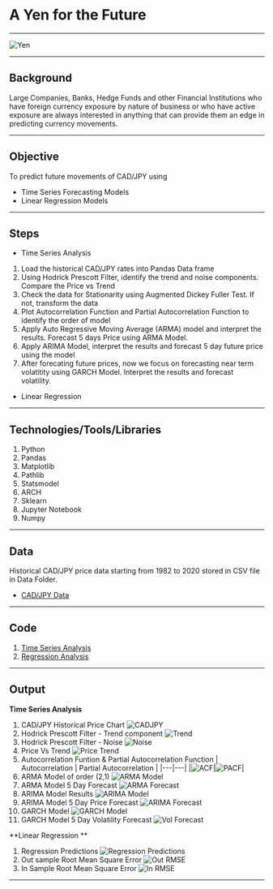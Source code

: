 # **A Yen for the Future**
---
![Yen](Images/Yen.png)

---
## **Background**
Large Companies, Banks, Hedge Funds and other Financial Institutions who have foreign currency exposure by nature of business or who have active exposure are always interested in anything that can provide them an edge in predicting currency movements. 

---
## **Objective**
To predict future movements of CAD/JPY using
* Time Series Forecasting Models
* Linear Regression Models

---
## **Steps**

* Time Series Analysis
1. Load the historical CAD/JPY rates into Pandas Data frame
2. Using Hodrick Prescott Filter, identify the trend and noise components. Compare the Price vs Trend 
3. Check the data for Stationarity using Augmented Dickey Fuller Test. If not, transform the data 
4. Plot Autocorrelation Function and Partial Autocorrelation Function to identify the order of model 
5. Apply Auto Regressive Moving Average (ARMA) model and interpret the results. Forecast 5 days Price using ARMA Model.
6. Apply ARIMA Model, interpret the results and forecast 5 day future price using the model
7. After forecating future prices, now we focus on forecasting near term volatitity using GARCH Model. Interpret the results and forecast volatility.


* Linear Regression 


---
## **Technologies/Tools/Libraries**

1. Python
2. Pandas
3. Matplotlib
4. Pathlib
5. Statsmodel
6. ARCH
7. Sklearn
8. Jupyter Notebook
9. Numpy

---
## **Data**

Historical CAD/JPY price data starting from 1982 to 2020 stored in CSV file in Data Folder.
* [CAD/JPY Data](Data/cad_jpy.csv)

---
## **Code**
1. [Time Series Analysis](time_series_analysis.ipynb)
2. [Regression Analysis](regression_analysis.ipynb)

---
## **Output**

**Time Series Analysis**

1. CAD/JPY Historical Price Chart
   ![CADJPY](Output/CADJPY.png)
2. Hodrick Prescott Filter - Trend component
   ![Trend](Output/HP_Trend.png)
3. Hodrick Prescott Filter - Noise
   ![Noise](Output/Noise.png)
4. Price Vs Trend
   ![Price Trend](Output/PriceTrend.png)
5. Autocorrelation Funtion & Partial Autocorrelation Function
   | Autocorrelation | Partial Autocorrelation |
   |---|---|
   |![ACF](Output/ACF.png)|![PACF](Output/PACF.png)|
6. ARMA Model of order (2,1)
   ![ARMA Model](Output/ARMA_Model.png)
7. ARMA Model 5 Day Forecast
   ![ARMA Forecast](Output/ARMA_Forecast.png)
8. ARIMA Model Results
   ![ARIMA Model](Output/ARIMA_Model.png)
9. ARIMA Model 5 Day Price Forecast
    ![ARIMA Forecast](Output/ARIMA_forecast.png)
10. GARCH Model 
    ![GARCH Model](Output/GARCH_Model.png)
11. GARCH Model 5 Day Volatility Forecast
    ![Vol Forecast](Output/Vol_forecast.png)

**Linear Regression **
1. Regression Predictions 
   ![Regression Predictions](Output/Regression_predictions.png)
2. Out sample Root Mean Square Error
   ![Out RMSE](Output/outsample.png)
3. In Sample Root Mean Square Error
   ![In RMSE](Output/insample.png)


---

